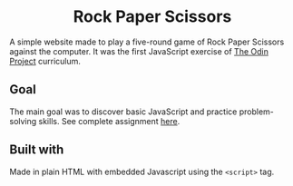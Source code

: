 <h1 align="center">Rock Paper Scissors</h1>

A simple website made to play a five-round game of Rock Paper Scissors against the computer. It was the first JavaScript exercise of [The Odin Project](https://www.theodinproject.com/) curriculum.

## Goal

The main goal was to discover basic JavaScript and practice problem-solving skills. See complete assignment [here](https://www.theodinproject.com/lessons/foundations-rock-paper-scissors).

## Built with

Made in plain HTML with embedded Javascript using the `<script>` tag.
